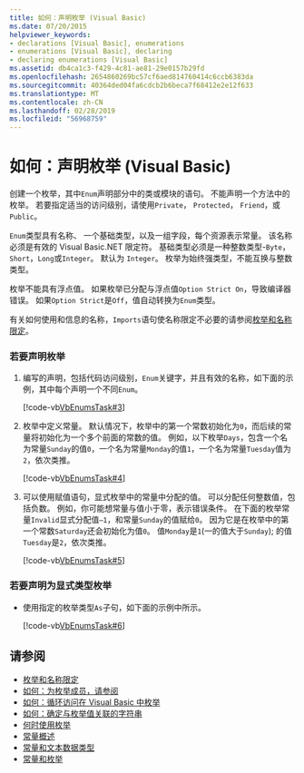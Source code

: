```yaml
---
title: 如何：声明枚举 (Visual Basic)
ms.date: 07/20/2015
helpviewer_keywords:
- declarations [Visual Basic], enumerations
- enumerations [Visual Basic], declaring
- declaring enumerations [Visual Basic]
ms.assetid: db4ca1c3-f429-4c81-ae81-29e0157b29fd
ms.openlocfilehash: 2654860269bc57cf6aed814760414c6ccb6383da
ms.sourcegitcommit: 40364ded04fa6cdcb2b6beca7f68412e2e12f633
ms.translationtype: MT
ms.contentlocale: zh-CN
ms.lasthandoff: 02/28/2019
ms.locfileid: "56968759"
---
```

# <a name="how-to-declare-enumerations-visual-basic"></a>如何：声明枚举 (Visual Basic)
创建一个枚举，其中`Enum`声明部分中的类或模块的语句。 不能声明一个方法中的枚举。 若要指定适当的访问级别，请使用`Private`， `Protected`， `Friend`，或`Public`。  
  
 `Enum`类型具有名称、 一个基础类型，以及一组字段，每个资源表示常量。 该名称必须是有效的 Visual Basic.NET 限定符。 基础类型必须是一种整数类型-`Byte`， `Short`，`Long`或`Integer`。 默认为 `Integer`。 枚举为始终强类型，不能互换与整数类型。  
  
 枚举不能具有浮点值。 如果枚举已分配与浮点值`Option Strict On`，导致编译器错误。 如果`Option Strict`是`Off`，值自动转换为`Enum`类型。  
  
 有关如何使用和信息的名称，`Imports`语句使名称限定不必要的请参阅[枚举和名称限定](../../../../visual-basic/programming-guide/language-features/constants-enums/enumerations-and-name-qualification.md)。  
  
### <a name="to-declare-an-enumeration"></a>若要声明枚举  
  
1.  编写的声明，包括代码访问级别，`Enum`关键字，并且有效的名称，如下面的示例，其中每个声明一个不同`Enum`。  
  
     [!code-vb[VbEnumsTask#3](~/samples/snippets/visualbasic/VS_Snippets_VBCSharp/VbEnumsTask/VB/Class2.vb#3)]  
  
2.  枚举中定义常量。 默认情况下，枚举中的第一个常数初始化为`0`，而后续的常量将初始化为一个多个前面的常数的值。 例如，以下枚举`Days`，包含一个名为常量`Sunday`的值`0`，一个名为常量`Monday`的值`1`，一个名为常量`Tuesday`值为`2`，依次类推。  
  
     [!code-vb[VbEnumsTask#4](~/samples/snippets/visualbasic/VS_Snippets_VBCSharp/VbEnumsTask/VB/Class2.vb#4)]  
  
3.  可以使用赋值语句，显式枚举中的常量中分配的值。 可以分配任何整数值，包括负数。 例如，你可能想常量与值小于零，表示错误条件。 在下面的枚举常量`Invalid`显式分配值`–1`，和常量`Sunday`的值赋给`0`。 因为它是在枚举中的第一个常数`Saturday`还会初始化为值`0`。 值`Monday`是`1`(一的值大于`Sunday`); 的值`Tuesday`是`2`，依次类推。  
  
     [!code-vb[VbEnumsTask#5](~/samples/snippets/visualbasic/VS_Snippets_VBCSharp/VbEnumsTask/VB/Class2.vb#5)]  
  
### <a name="to-declare-an-enumeration-as-an-explicit-type"></a>若要声明为显式类型枚举  
  
-   使用指定的枚举类型`As`子句，如下面的示例中所示。  
  
     [!code-vb[VbEnumsTask#6](~/samples/snippets/visualbasic/VS_Snippets_VBCSharp/VbEnumsTask/VB/Class2.vb#6)]  
  
## <a name="see-also"></a>请参阅
- [枚举和名称限定](../../../../visual-basic/programming-guide/language-features/constants-enums/enumerations-and-name-qualification.md)
- [如何：为枚举成员，请参阅](../../../../visual-basic/programming-guide/language-features/constants-enums/how-to-refer-to-an-enumeration-member.md)
- [如何：循环访问在 Visual Basic 中枚举](../../../../visual-basic/programming-guide/language-features/constants-enums/how-to-iterate-through-an-enumeration.md)
- [如何：确定与枚举值关联的字符串](../../../../visual-basic/programming-guide/language-features/constants-enums/how-to-determine-the-string-associated-with-an-enumeration-value.md)
- [何时使用枚举](../../../../visual-basic/programming-guide/language-features/constants-enums/when-to-use-an-enumeration.md)
- [常量概述](../../../../visual-basic/programming-guide/language-features/constants-enums/constants-overview.md)
- [常量和文本数据类型](../../../../visual-basic/programming-guide/language-features/constants-enums/constant-and-literal-data-types.md)
- [常量和枚举](../../../../visual-basic/language-reference/constants-and-enumerations.md)
